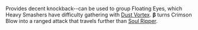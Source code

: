 Provides decent knockback--can be used to group Floating Eyes, which Heavy Smashers have difficulty gathering with [Dust Vortex](/classes/19/skills#1932). **β** turns Crimson Blow into a ranged attack that travels further than [Soul Ripper](#715).